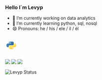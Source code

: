 ### Hello I´m Levyp 

- 🔭 I’m currently working on data analytics
- 🌱 I’m currently learning python, sql, nosql
- 😄 Pronouns: he / his / ele / il / él

<div style="display: inline_block"><br>

  <img align="center" alt="Levyp-Python" height="30" width="40" src="https://raw.githubusercontent.com/devicons/devicon/master/icons/python/python-original.svg">
 
</div>
  
  ##

  <div> 
  
  <a href="https://instagram.com/levy_castro" target="_blank"><img src="https://img.shields.io/badge/-Instagram-%23E4405F?style=for-the-badge&logo=instagram&logoColor=white" target="_blank"></a>
  <a href = "mailto:pmaciel.eng@outlook.com"><img src="https://img.shields.io/badge/-Gmail-%23333?style=for-the-badge&logo=gmail&logoColor=white" target="_blank"></a>
  <a href="https://www.linkedin.com/in/paulo-levy-castro-maciel-3a12a6194/" target="_blank"><img src="https://img.shields.io/badge/-LinkedIn-%230077B5?style=for-the-badge&logo=linkedin&logoColor=white" target="_blank"></a> 

  ![Levyp Status](https://github-readme-stats.vercel.app/api?username=levyp&show_icons=true)

